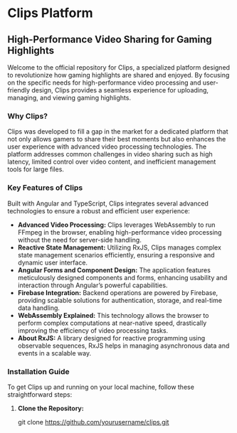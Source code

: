 # Clips Platform
## High-Performance Video Sharing for Gaming Highlights

Welcome to the official repository for Clips, a specialized platform designed to revolutionize how gaming highlights are shared and enjoyed. By focusing on the specific needs for high-performance video processing and user-friendly design, Clips provides a seamless experience for uploading, managing, and viewing gaming highlights.

### Why Clips?
Clips was developed to fill a gap in the market for a dedicated platform that not only allows gamers to share their best moments but also enhances the user experience with advanced video processing technologies. The platform addresses common challenges in video sharing such as high latency, limited control over video content, and inefficient management tools for large files.

### Key Features of Clips
Built with Angular and TypeScript, Clips integrates several advanced technologies to ensure a robust and efficient user experience:
- **Advanced Video Processing:** Clips leverages WebAssembly to run FFmpeg in the browser, enabling high-performance video processing without the need for server-side handling.
- **Reactive State Management:** Utilizing RxJS, Clips manages complex state management scenarios efficiently, ensuring a responsive and dynamic user interface.
- **Angular Forms and Component Design:** The application features meticulously designed components and forms, enhancing usability and interaction through Angular’s powerful capabilities.
- **Firebase Integration:** Backend operations are powered by Firebase, providing scalable solutions for authentication, storage, and real-time data handling.
- **WebAssembly Explained:** This technology allows the browser to perform complex computations at near-native speed, drastically improving the efficiency of video processing tasks.
- **About RxJS:** A library designed for reactive programming using observable sequences, RxJS helps in managing asynchronous data and events in a scalable way.

### Installation Guide
To get Clips up and running on your local machine, follow these straightforward steps:

1. **Clone the Repository:**

   git clone https://github.com/yourusername/clips.git

